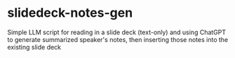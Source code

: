 # slidedeck-notes-gen
Simple LLM script for reading in a slide deck (text-only) and using ChatGPT to generate summarized speaker's notes, then inserting those notes into the existing slide deck
